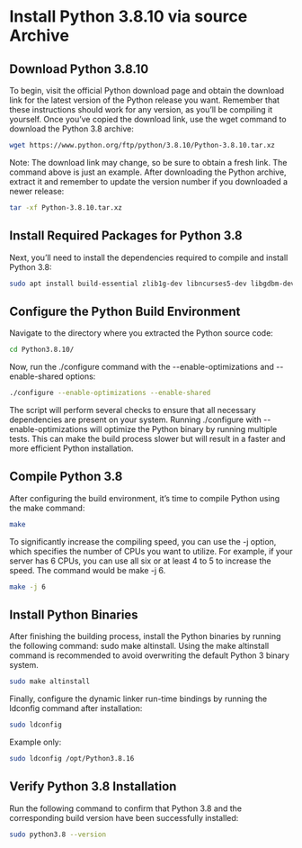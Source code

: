# Install Python 3.8.10 via source Archive
## Download Python 3.8.10
To begin, visit the official Python download page and obtain the download link for the latest version of the Python release you want. Remember that these instructions should work for any version, as you’ll be compiling it yourself. Once you’ve copied the download link, use the wget command to download the Python 3.8 archive:

```Bash
wget https://www.python.org/ftp/python/3.8.10/Python-3.8.10.tar.xz
```
Note: The download link may change, so be sure to obtain a fresh link. The command above is just an example. After downloading the Python archive, extract it and remember to update the version number if you downloaded a newer release:

```bash
tar -xf Python-3.8.10.tar.xz
```
## Install Required Packages for Python 3.8
Next, you’ll need to install the dependencies required to compile and install Python 3.8:

```bash
sudo apt install build-essential zlib1g-dev libncurses5-dev libgdbm-dev libnss3-dev libssl-dev libsqlite3-dev libreadline-dev libffi-dev curl libbz2-dev pkg-config make -y
```
## Configure the Python Build Environment
Navigate to the directory where you extracted the Python source code:
```bash
cd Python3.8.10/
```
Now, run the ./configure command with the --enable-optimizations and --enable-shared options:
```bash
./configure --enable-optimizations --enable-shared
```
The script will perform several checks to ensure that all necessary dependencies are present on your system. Running ./configure with --enable-optimizations will optimize the Python binary by running multiple tests. This can make the build process slower but will result in a faster and more efficient Python installation.

## Compile Python 3.8
After configuring the build environment, it’s time to compile Python using the make command:
```bash
make
```
To significantly increase the compiling speed, you can use the -j <number of CPUs> option, which specifies the number of CPUs you want to utilize. For example, if your server has 6 CPUs, you can use all six or at least 4 to 5 to increase the speed. The command would be make -j 6.

```bash
make -j 6
```

## Install Python Binaries
After finishing the building process, install the Python binaries by running the following command: sudo make altinstall. Using the make altinstall command is recommended to avoid overwriting the default Python 3 binary system.
```bash
sudo make altinstall
```
Finally, configure the dynamic linker run-time bindings by running the ldconfig command after installation:
```bash
sudo ldconfig
```
Example only:
```bash
sudo ldconfig /opt/Python3.8.16
```

## Verify Python 3.8 Installation
Run the following command to confirm that Python 3.8 and the corresponding build version have been successfully installed:
```bash
sudo python3.8 --version
```
